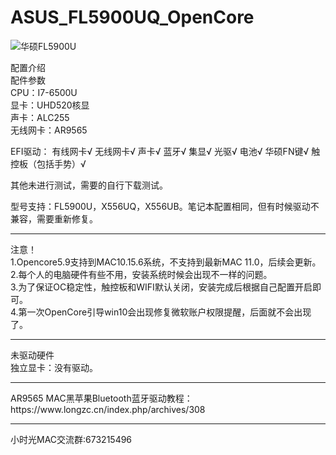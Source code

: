 # ASUS_FL5900UQ_OpenCore
![华硕FL5900U](https://2c.zol-img.com.cn/product/177_320x240/708/ceysO3b5ljId2.jpg)

配置介绍<br>
配件参数<br>
CPU：I7-6500U<br>
显卡：UHD520核显<br>
声卡：ALC255<br>
无线网卡：AR9565


EFI驱动： 有线网卡√ 无线网卡√ 声卡√ 蓝牙√ 集显√ 光驱√ 电池√ 华硕FN键√ 触控板（包括手势）√

其他未进行测试，需要的自行下载测试。

型号支持：FL5900U，X556UQ，X556UB。笔记本配置相同，但有时候驱动不兼容，需要重新修复。

<hr>
注意！<br>
1.Opencore5.9支持到MAC10.15.6系统，不支持到最新MAC 11.0，后续会更新。<br>
2.每个人的电脑硬件有些不用，安装系统时候会出现不一样的问题。<br>
3.为了保证OC稳定性，触控板和WIFI默认关闭，安装完成后根据自己配置开启即可。<br>
4.第一次OpenCore引导win10会出现修复微软账户权限提醒，后面就不会出现了。
<hr>
未驱动硬件<br>
独立显卡：没有驱动。
<hr>
AR9565 MAC黑苹果Bluetooth蓝牙驱动教程：https://www.longzc.cn/index.php/archives/308
<hr>
小时光MAC交流群:673215496